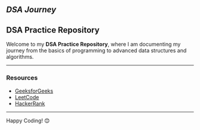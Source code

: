 *DSA Journey*
---

## **DSA Practice Repository**  
Welcome to my **DSA Practice Repository**, where I am documenting my journey from the basics of programming to advanced data structures and algorithms.  

---

### **Resources**  
- [GeeksforGeeks](https://www.geeksforgeeks.org/)  
- [LeetCode](https://leetcode.com/)  
- [HackerRank](https://www.hackerrank.com/)  

---

Happy Coding! 😊  
